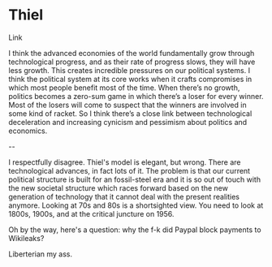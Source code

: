 # Thiel

Link

I think the advanced economies of the world fundamentally grow through technological progress, and as their rate of progress slows, they will have less growth. This creates incredible pressures on our political systems. I think the political system at its core works when it crafts compromises in which most people benefit most of the time. When there’s no growth, politics becomes a zero-sum game in which there’s a loser for every winner. Most of the losers will come to suspect that the winners are involved in some kind of racket. So I think there’s a close link between technological deceleration and increasing cynicism and pessimism about politics and economics.

--

I respectfully disagree. Thiel's model is elegant, but wrong. There are technological advances, in fact lots of it. The problem is that our current political structure is built for an fossil-steel era and it is so out of touch with the new societal structure which races forward based on the new generation of technology that it cannot deal with the present realities anymore. Looking at 70s and 80s is a shortsighted view. You need to look at 1800s, 1900s, and at the critical juncture on 1956.

Oh by the way, here's a question: why the f-k did Paypal block payments to Wikileaks?

Liberterian my ass.
